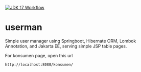 [![JDK 17 Workflow](https://github.com/DXH30/userman/actions/workflows/dev-publish.yml/badge.svg)](https://github.com/DXH30/userman/actions/workflows/dev-publish.yml)
# userman
Simple user manager using Springboot, Hibernate ORM, Lombok Annotation, and Jakarta EE, serving simple JSP table pages.

For konsumen page, open this url
```
http://localhost:8080/konsumen/
```
